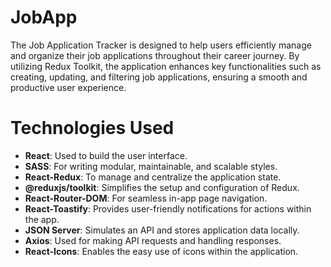 # JobApp
The Job Application Tracker is designed to help users efficiently manage and organize their job applications throughout their career journey. By utilizing Redux Toolkit, the application enhances key functionalities such as creating, updating, and filtering job applications, ensuring a smooth and productive user experience.
# Technologies Used

- **React**: Used to build the user interface.
- **SASS**: For writing modular, maintainable, and scalable styles.
- **React-Redux**: To manage and centralize the application state.
- **@reduxjs/toolkit**: Simplifies the setup and configuration of Redux.
- **React-Router-DOM**: For seamless in-app page navigation.
- **React-Toastify**: Provides user-friendly notifications for actions within the app.
- **JSON Server**: Simulates an API and stores application data locally.
- **Axios**: Used for making API requests and handling responses.
- **React-Icons**: Enables the easy use of icons within the application.
